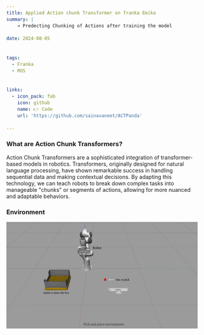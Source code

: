 ```yaml
---
title: Applied Action chunk Transformer on franka Emika 
summary: |
    ➔ Predecting Chunking of Actions after training the model 

date: 2024-08-05


tags:
  - Franka
  - ROS


links:
  - icon_pack: fab
    icon: github
    name: 👉 Code
    url: 'https://github.com/sainavaneet/ACTPanda'

---
```


### What are Action Chunk Transformers?​
Action Chunk Transformers are a sophisticated integration of transformer-based models in robotics. Transformers, originally designed for natural language processing, have shown remarkable success in handling sequential data and making contextual decisions. By adapting this technology, we can teach robots to break down complex tasks into manageable "chunks" or segments of actions, allowing for more nuanced and adaptable behaviors.

### Environment

![Environment](env.jpg)

